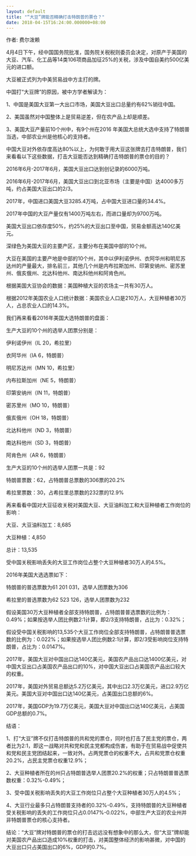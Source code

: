```yaml
---
layout: default
title: "“大豆”牌能否精确打击特朗普的票仓？"
date: 2018-04-15T16:24:00.000000+08:00
---
```


作者: 费尔泼赖

4月4日下午，经中国国务院批准，国务院关税税则委员会决定，对原产于美国的大豆、汽车、化工品等14类106项商品加征25%的关税，涉及中国自美约500亿美元的进口额。

大豆被正式列为中美贸易战中方主打的牌。

中国打“大豆牌”的原因，被中方学者解读为：

1、中国是美国大豆第一大出口市场，美国大豆出口总量约有62%销往中国。

2、美国虽然对中国整体上是贸易逆差，但在农产品上却是顺差。

3、美国大豆产量前10个州中，有9个州在2016 年美国大总统大选中支持了特朗普当选，中部农业州是他核心的支持者。

中国大豆对外依存度高达80%以上，为何敢于用大豆这张牌去打击特朗普，我们来看看以下这些数据，打击大豆能否达到精确打击特朗普的票仓的目的？

2016年6月-2017年6月，美国大豆出口达到创记录的6000万吨。

2016年6月-2017年6月，美国大豆出口到北亚市场（主要是中国）达4000多万吨，约占美国大豆出口的2/3。

2017年，中国进口美国大豆3285.4万吨，占中国大豆进口量的34.4%。

2017年中国的大豆产量仅有1400万吨左右，而进口量却为9700万吨。

美国大豆出口依存度50%，约25%的大豆出口至中国，贸易金额高达140亿美元。

深绿色为美国大豆的主要产区，主要分布在美国中部的10个州。

大豆在美国的主要产地是中部的10个州，其中以伊利诺伊州、衣阿华州和明尼苏达州的产量最大，排名前三，其他几个州是内布拉斯加州、印第安纳州、密苏里州、俄亥俄州、北达科他州、南达科他州和阿肯色州。

根据美国大豆协会的数据：美国种植大豆的农场主一共有30万人。

根据2012年美国农业人口统计数据：美国农业人口是210万人，大豆种植者30万人，占总农业人口的14.3%。

我们再来看看2016年美国大选特朗普的盘面：

生产大豆的10个州的选举人团票分别是：

伊利诺伊州（IL 20，希拉里）


衣阿华州（IA 6，特朗普）


明尼苏达州（MN 10，希拉里）


内布拉斯加州（NE 5，特朗普）


印第安纳州（IN 11，特朗普）


密苏里州（MO 10，特朗普）


俄亥俄州（OH 18，特朗普）


北达科他州（ND 3，特朗普）


南达科他州（SD 3，特朗普）


阿肯色州（AR 6，特朗普）

生产大豆的10个州的选举人团票一共是：92


特朗普票数：62，占特朗普总票数的306票的20.2%


希拉里票数：30，占希拉里总票数的232票的12.9%

再来看看中国对大豆征收关税对美国大豆、大豆油料加工和大豆种植者工作岗位的影响：

大豆、大豆油料加工：8,685


大豆种植：4,850


总计：13,535

受中国关税影响丢失的大豆工作岗位占整个大豆种植者30万人的4.5%。

2016年美国大选选票如下：

特朗普的普选票数为61 201 031，选举人团票数为306


希拉里的普选票数为62 523 126，选举人团票数为232

假设美国30万大豆种植者全部支持特朗普，占特朗普普选票数的比例为：0.49%；如果按选举人团比例数2:1计算，即2/3支持特朗普，占比为：0.32%；

假设受中国关税影响的13,535个大豆工作岗位全部支持特朗普，占特朗普普选票数的比例为：0.022%；如果按选举人团比例数2:1计算，即2/3受影响岗位支持特朗普，占比为：0.0147%。

2017年，美国大豆对中国出口达140亿美元，美国农产品出口达1400亿美元，对中国大豆出口占美国农产品出口的10%，对中国大豆出口占美国农产品出口较大的权重。

2017年，美国对外贸易总额达5.2万亿美元，其中出口2.3万亿美元，进口2.9万亿美元。美国大豆对中国出口达140亿美元，占美国出口总额的6%。

2017年，美国GDP为19.7万亿美元，美国大豆对中国出口达140亿美元，占美国GDP总额的0.7%。

结语：

1、打“大豆”牌不仅打击特朗普的共和党的票仓，同时也打击了民主党的票仓，两者比为2:1，即这一战略对共和党和民主党都构成伤害，有助于在贸易战中促使共和党和民主党团结起来，一致对外。占两党票仓的权重不大，占共和党票仓权重20.2%，占民主党票仓权重12.9%；

2、大豆种植者所在的州只占特朗普选举人团票20.2%的权重；只占特朗普普选票数权重：0.32%-0.49%；

3、受中国关税影响丢失的大豆工作岗位只占整个大豆种植者30万人的4.5%；

4、大豆行业最多只占特朗普支持者的0.32%-0.49%，支持特朗普的大豆种植者受关税影响的丢失的工作岗位只占0.0147%-0.022%，中部生产大豆的农业州并非特朗普票仓的核心支持者。

结论：“大豆”牌对特朗普的票仓的打击远远没有想象中的那么大，但“大豆”牌却能对美国农产品出口造成10%权重的打击，对美国整体经济的影响甚微，对中国的大豆出口只占美国出口的6%，GDP的0.7%。

